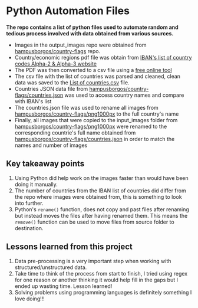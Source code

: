 # Python Automation Files

__The repo contains a list of python files used to automate random and tedious process involved with data obtained from various sources.__
 
- Images in the output_images repo were obtained from [hampusborgos/country-flags](https://github.com/hampusborgos/country-flags) repo.
- Country/economic regions pdf file was obtain from [IBAN's list of country codes Alpha-2 & Alpha-3 website](https://www.iban.com/country-codes)
- The PDF was then converted to a csv file using a [free online tool](https://www.zamzar.com/convert/pdf-to-csv/)
- The csv file with the list of countries was parsed and cleaned, clean data was saved to the [List of countries.csv](https://github.com/MicahNjeru/Python-Automation-Files/blob/main/List%20of%20countries.csv) file.
- Countries JSON data file from [hampusborgos/country-flags/countries.json](https://github.com/hampusborgos/country-flags/blob/main/countries.json) was used to access country names and compare with IBAN's list
- The countries.json file was used to rename all images from [hampusborgos/country-flags/png1000px](https://github.com/hampusborgos/country-flags/tree/main/png1000px) to the full country's name
-  Finally, all images that were copied to the input_images folder from [hampusborgos/country-flags/png1000px](https://github.com/hampusborgos/country-flags/tree/main/png1000px) were renamed to the corresponding countrie's full name obtained from [hampusborgos/country-flags/countries.json](https://github.com/hampusborgos/country-flags/blob/main/countries.json) in order to match the names and number of images

## Key takeaway points

1. Using Python did help work on the images faster than would have been doing it manually. 
2. The number of countries from the IBAN list of countries did differ from the repo where images were obtained from, this is something to look into further. 
3. Python's `rename()` function, does not copy and past files after renaming but instead moves the files after having renamed them. This means the `remove()` function can be used to move files from source folder to destination. 

##  Lessons learned from this project
1. Data pre-processing is a very important step when working with structured/unstructured data. 
2. Take time to think of the process from start to finish, I tried using regex for one reason or another thinking it would help fill in the gaps but I ended up wasting time. Lesson learned!
3. Solving problems using programming languages is definitely something I love doing!!!
